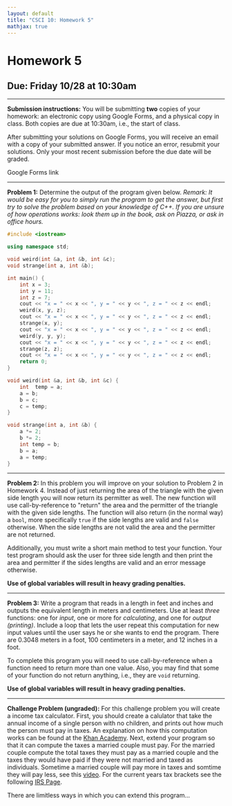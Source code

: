 ```yaml
---
layout: default
title: "CSCI 10: Homework 5"
mathjax: true
---
```


# Homework 5

## Due: Friday 10/28 at 10:30am

---

__Submission instructions:__ You will be submitting __two__ copies of your
homework: an electronic copy using Google Forms, and a physical copy in class.
Both copies are due at 10:30am, i.e., the start of class.

After submitting your solutions on Google Forms, you will receive an email with
a copy of your submitted answer. If you notice an error, resubmit your solutions.
Only your most recent submission before the due date will be graded.

Google Forms link

---

__Problem 1:__ Determine the output of the program given below. _Remark: It
would be easy for you to simply run the program to get the answer, but first
try to solve the problem based on your knowledge of C++. If you are
unsure of how operations works: look them up in the book, ask on Piazza, or
ask in office hours._

```cpp
#include <iostream>

using namespace std;

void weird(int &a, int &b, int &c);
void strange(int a, int &b);

int main() {
    int x = 3;
    int y = 11;
    int z = 7;
    cout << "x = " << x << ", y = " << y << ", z = " << z << endl;
    weird(x, y, z);
    cout << "x = " << x << ", y = " << y << ", z = " << z << endl;
    strange(x, y);
    cout << "x = " << x << ", y = " << y << ", z = " << z << endl;
    weird(y, y, y);
    cout << "x = " << x << ", y = " << y << ", z = " << z << endl;
    strange(z, z);
    cout << "x = " << x << ", y = " << y << ", z = " << z << endl;
    return 0;
}

void weird(int &a, int &b, int &c) {
    int  temp = a;
    a = b;
    b = c;
    c = temp;
}

void strange(int a, int &b) {
    a *= 2;
    b *= 2;
    int temp = b;
    b = a;
    a = temp;
}
```

---

__Problem 2:__ In this problem you will improve on your solution to Problem 2 in
Homework 4. Instead of just returning the area of the triangle with the given
side length you will now return its permitter as well. The new function will use
call-by-reference to "return" the area and the permitter of the triangle with
the given side lengths. The function will also return (in the normal way) a `bool`, more specifically
`true` if the side lengths are valid and `false` otherwise. When the side lengths
are not valid the area and the permitter are not returned.

Additionally, you must write a short main method to test your function. Your test
program should ask the user for three side length and then print the area and
permitter if the sides lengths are valid and an error message otherwise.

__Use  of global variables will result in heavy grading penalties.__

---

__Problem 3:__ Write a program that reads in a length in feet and inches and
outputs the equivalent length in meters and centimeters. Use at least _three_
functions: one for _input_, one or more for _calculating_, and one for _output (printing)_.
Include a loop that lets the user repeat this computation for new input values
until the user says he or she wants to end the program. There are 0.3048 meters
in a foot, 100 centimeters in a meter, and 12 inches in a foot.

To complete this program you will need to use call-by-reference when a function
need to return more than one value. Also, you may find that some of your function
do not return anything, i.e., they are `void` returning.

__Use  of global variables will result in heavy grading penalties.__

---

__Challenge Problem (ungraded):__ For this challenge problem you will create a
income tax calculator. First, you should create a calulator that take the annual
income of a single person with no children, and prints out how much the person
must pay in taxes. An explanation on how this computation works can be found at
the [Khan Academy](https://www.youtube.com/watch?v=DtCfOMl3qo0). Next, extend
your program so that it can compute the taxes a married couple must pay. For the
married couple compute the total taxes they must pay as a married couple and the
taxes they would have paid if they were not married and taxed as individuals.
Sometime a married couple will pay more in taxes and somtime they will pay less,
see this [video](https://www.youtube.com/watch?v=SX_DzTb95mM). For the current
years tax brackets see the following
[IRS Page](https://www.irs.com/articles/projected-us-tax-rates-2016).

There are limitless ways in which you can extend this program...
